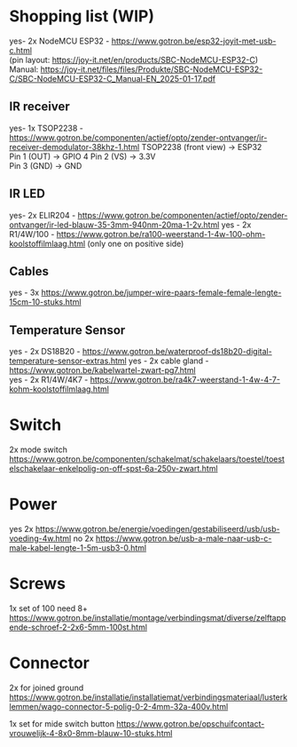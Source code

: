 
# Shopping list (WIP)
yes- 2x NodeMCU ESP32 - https://www.gotron.be/esp32-joyit-met-usb-c.html  
(pin layout: https://joy-it.net/en/products/SBC-NodeMCU-ESP32-C)  
Manual: https://joy-it.net/files/files/Produkte/SBC-NodeMCU-ESP32-C/SBC-NodeMCU-ESP32-C_Manual-EN_2025-01-17.pdf  

## IR receiver
yes- 1x TSOP2238 - https://www.gotron.be/componenten/actief/opto/zender-ontvanger/ir-receiver-demodulator-38khz-1.html 
TSOP2238 (front view) → ESP32  
Pin 1 (OUT) → GPIO 4
Pin 2 (VS)  → 3.3V  
Pin 3 (GND) → GND  

## IR LED
yes- 2x ELIR204 - https://www.gotron.be/componenten/actief/opto/zender-ontvanger/ir-led-blauw-35-3mm-940nm-20ma-1-2v.html
yes - 2x R1/4W/100 - https://www.gotron.be/ra100-weerstand-1-4w-100-ohm-koolstoffilmlaag.html 
(only one on positive side)  

## Cables
yes - 3x https://www.gotron.be/jumper-wire-paars-female-female-lengte-15cm-10-stuks.html


## Temperature Sensor
yes - 2x DS18B20 - https://www.gotron.be/waterproof-ds18b20-digital-temperature-sensor-extras.html
yes - 2x cable gland - https://www.gotron.be/kabelwartel-zwart-pg7.html  
yes - 2x R1/4W/4K7 - https://www.gotron.be/ra4k7-weerstand-1-4w-4-7-kohm-koolstoffilmlaag.html

# Switch
2x mode switch
https://www.gotron.be/componenten/schakelmat/schakelaars/toestel/toestelschakelaar-enkelpolig-on-off-spst-6a-250v-zwart.html

# Power
yes 2x https://www.gotron.be/energie/voedingen/gestabiliseerd/usb/usb-voeding-4w.html
no 2x https://www.gotron.be/usb-a-male-naar-usb-c-male-kabel-lengte-1-5m-usb3-0.html

# Screws
1x set of 100 need 8+
https://www.gotron.be/installatie/montage/verbindingsmat/diverse/zelftappende-schroef-2-2x6-5mm-100st.html

# Connector
2x for joined ground
https://www.gotron.be/installatie/installatiemat/verbindingsmateriaal/lusterklemmen/wago-connector-5-polig-0-2-4mm-32a-400v.html

1x set for mide switch button
https://www.gotron.be/opschuifcontact-vrouwelijk-4-8x0-8mm-blauw-10-stuks.html


